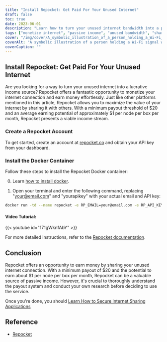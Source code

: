 ```yaml
---
title: "Install Repocket: Get Paid For Your Unused Internet"
draft: false
toc: true
date: 2023-06-01
description: "Learn how to turn your unused internet bandwidth into a passive income stream by sharing it with others."
tags: ["monetize internet", "passive income", "unused bandwidth", "share internet", "earn money", "internet connection", "peer-to-peer", "Repocket", "EarnApp", "HoneyGain", "VPN", "scraping purposes", "payout options", "money orders", "BTC", "LTC", "MATIC", "earnings", "flexibility", "api key", "earn money from unused internet", "monetize internet connection", "passive income from sharing internet", "earn money effortlessly", "minimum payout threshold", "average earning potential", "Repocket Docker container", "Repocket documentation", "thoroughly understand payout system", "conduct research before using"]
cover: "/img/cover/A_symbolic_illustration_of_a_person_holding_a_Wi-Fi_signal.png"
coverAlt: "A symbolic illustration of a person holding a Wi-Fi signal with money symbols flowing into their pocket."
coverCaption: ""
---
```


## Install Repocket: Get Paid For Your Unused Internet

Are you looking for a way to turn your unused internet into a lucrative income source? Repocket offers a fantastic opportunity to monetize your internet connection and earn money effortlessly. Just like other platforms mentioned in this article, Repocket allows you to maximize the value of your internet by sharing it with others. With a minimum payout threshold of $20 and an average earning potential of approximately $1 per node per box per month, Repocket presents a viable income stream. 

### Create a Repocket Account
To get started, create an account at [repocket.co](https://link.repocket.co/raqc) and obtain your API key from your dashboard.

### Install the Docker Container
Follow these steps to install the Repocket Docker container:

0. Learn [how to install docker](https://simeononsecurity.ch/other/creating-profitable-low-powered-crypto-miners/#installing-docker).

1. Open your terminal and enter the following command, replacing "your@email.com" and "yourapikey" with your actual email and API key:
```bash
docker run -td --name repocket -e RP_EMAIL=your@email.com -e RP_API_KEY=yourapikey -d --restart=always repocket/repocket
```

#### Video Tutorial:

{{< youtube id="171gWknfAbY" >}}

For more detailed instructions, refer to the [Repocket documentation](https://link.repocket.co/raqc).

## Conclusion
Repocket offers an opportunity to earn money by sharing your unused internet connection. With a minimum payout of $20 and the potential to earn about $1 per node per box per month, Repocket can be a valuable source of passive income. However, it's crucial to thoroughly understand the payout system and conduct your own research before deciding to use the service.

Once you're done, you should [Learn How to Secure Internet Sharing Applications](https://simeononsecurity.ch/other/how-to-secure-internet-sharing-applications/)

## Reference
- [Repocket](https://link.repocket.co/raqc)
